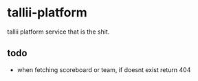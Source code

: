 # tallii-platform

tallii platform service that is the shit.

## todo

- when fetching scoreboard or team, if doesnt exist return 404
